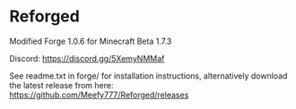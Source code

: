 # Reforged
Modified Forge 1.0.6 for Minecraft Beta 1.7.3

Discord: https://discord.gg/5XemyNMMaf

See readme.txt in forge/ for installation instructions, alternatively download the latest release from here: https://github.com/Meefy777/Reforged/releases

